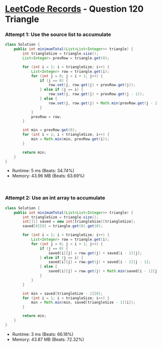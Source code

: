 # [LeetCode Records](../../README.md) - Question 120 Triangle

### Attempt 1: Use the source list to accumulate
```java
class Solution {
    public int minimumTotal(List<List<Integer>> triangle) {
        int triangleSize = triangle.size();
        List<Integer> prevRow = triangle.get(0);

        for (int i = 1; i < triangleSize; i++) {
            List<Integer> row = triangle.get(i);
            for (int j = 0; j < i + 1; j++) {
                if (j == 0) {
                    row.set(j, row.get(j) + prevRow.get(j));
                } else if (j == i) {
                    row.set(j, row.get(j) + prevRow.get(j - 1));
                } else {
                    row.set(j, row.get(j) + Math.min(prevRow.get(j - 1), prevRow.get(j)));
                }
            }
            prevRow = row;
        }

        int min = prevRow.get(0);
        for (int i = 1; i < triangleSize; i++) {
            min = Math.min(min, prevRow.get(i));
        }

        return min;
    }
}
```
- Runtime: 5 ms (Beats: 34.74%)
- Memory: 43.96 MB (Beats: 63.69%)

<br>

### Attempt 2: Use an int array to accumulate
```java
class Solution {
    public int minimumTotal(List<List<Integer>> triangle) {
        int triangleSize = triangle.size();
        int[][] saved = new int[triangleSize][triangleSize];
        saved[0][0] = triangle.get(0).get(0);

        for (int i = 1; i < triangleSize; i++) {
            List<Integer> row = triangle.get(i);
            for (int j = 0; j < i + 1; j++) {
                if (j == 0) {
                    saved[i][j] = row.get(j) + saved[i - 1][j];
                } else if (j == i) {
                    saved[i][j] = row.get(j) + saved[i - 1][j - 1];
                } else {
                    saved[i][j] = row.get(j) + Math.min(saved[i - 1][j - 1], saved[i - 1][j]);
                }
            }
        }

        int min = saved[triangleSize - 1][0];
        for (int i = 1; i < triangleSize; i++) {
            min = Math.min(min, saved[triangleSize - 1][i]);
        }

        return min;
    }
}
```
- Runtime: 3 ms (Beats: 66.18%)
- Memory: 43.87 MB (Beats: 72.32%)

<br>
